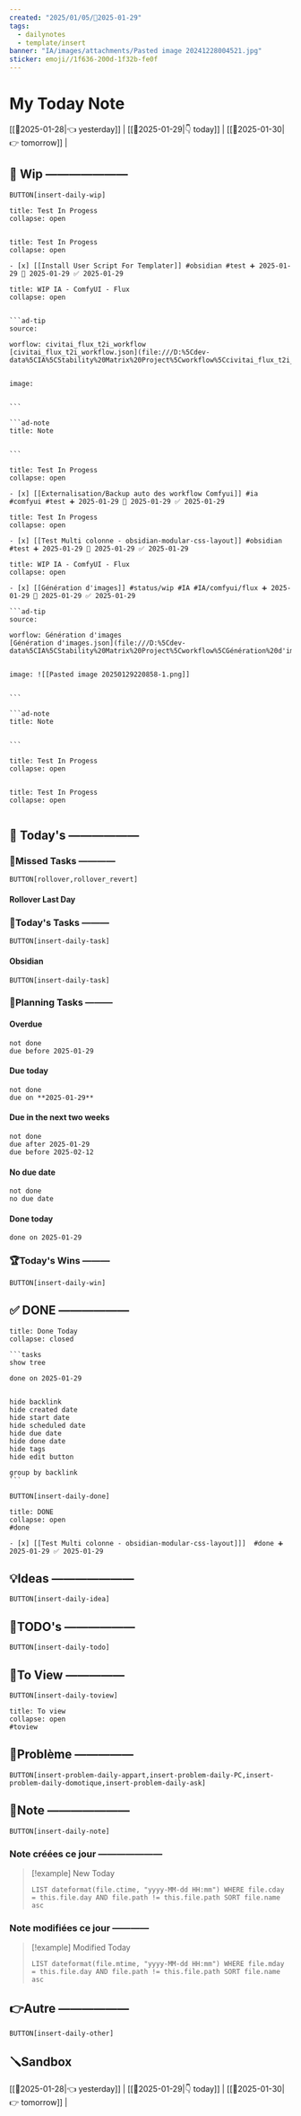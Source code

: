 ```yaml
---
created: "2025/01/05/📒2025-01-29"
tags:
  - dailynotes
  - template/insert
banner: "IA/images/attachments/Pasted image 20241228004521.jpg"
sticker: emoji//1f636-200d-1f32b-fe0f
---
```

# My Today Note

[[📒2025-01-28|👈 yesterday]] | [[📒2025-01-29|👇 today]] | [[📒2025-01-30|👉 tomorrow]] |

## 🚧 Wip ———————

`BUTTON[insert-daily-wip]`
 

`````ad-example
title: Test In Progess
collapse: open


`````
 
`````ad-example
title: Test In Progess
collapse: open

- [x] [[Install User Script For Templater]] #obsidian #test ➕ 2025-01-29 🛫 2025-01-29 ✅ 2025-01-29

`````
 
`````ad-example
title: WIP IA - ComfyUI - Flux
collapse: open


```ad-tip
source: 

worflow: civitai_flux_t2i_workflow 
[civitai_flux_t2i_workflow.json](file:///D:%5Cdev-data%5CIA%5CStability%20Matrix%20Project%5Cworkflow%5Ccivitai_flux_t2i_workflow_OK.json)


image:  


```

```ad-note
title: Note
 

```

`````
 
`````ad-example
title: Test In Progess
collapse: open

- [x] [[Externalisation/Backup auto des workflow Comfyui]] #ia #comfyui #test ➕ 2025-01-29 🛫 2025-01-29 ✅ 2025-01-29

`````
 
`````ad-example
title: Test In Progess
collapse: open

- [x] [[Test Multi colonne - obsidian-modular-css-layout]] #obsidian #test ➕ 2025-01-29 🛫 2025-01-29 ✅ 2025-01-29

`````
 
`````ad-example
title: WIP IA - ComfyUI - Flux
collapse: open

- [x] [[Génération d'images]] #status/wip #IA #IA/comfyui/flux ➕ 2025-01-29 🛫 2025-01-29 ✅ 2025-01-29

```ad-tip
source: 

worflow: Génération d'images 
[Génération d'images.json](file:///D:%5Cdev-data%5CIA%5CStability%20Matrix%20Project%5Cworkflow%5CGénération%20d'images.json)


image: ![[Pasted image 20250129220858-1.png]] 


```

```ad-note
title: Note
 

```

`````
 

`````ad-example
title: Test In Progess
collapse: open


`````
 

`````ad-example
title: Test In Progess
collapse: open


`````






## 📅 Today's ——————

### 🥷Missed Tasks ————

`BUTTON[rollover,rollover_revert]`
#### Rollover Last Day

### 🚀Today's Tasks ———

 `BUTTON[insert-daily-task]`
 
#### Obsidian

`BUTTON[insert-daily-task]`


### 🚀Planning Tasks ———
#### Overdue
```tasks
not done
due before 2025-01-29
```

#### Due today
```tasks
not done
due on **2025-01-29**
```

#### Due in the next two weeks
```tasks
not done
due after 2025-01-29
due before 2025-02-12
```

#### No due date
```tasks
not done
no due date
```

#### Done today
```tasks
done on 2025-01-29
```



### 🏆Today's Wins ———

`BUTTON[insert-daily-win]`


## ✅ DONE ——————

``````ad-tip
title: Done Today
collapse: closed

```tasks
show tree 

done on 2025-01-29


hide backlink
hide created date
hide start date
hide scheduled date
hide due date
hide done date
hide tags
hide edit button

group by backlink
```

``````

 `BUTTON[insert-daily-done]`
 

`````ad-done
title: DONE
collapse: open
#done 

- [x] [[Test Multi colonne - obsidian-modular-css-layout]]]  #done ➕ 2025-01-29 ✅ 2025-01-29

`````

 


## 💡Ideas ———————

 `BUTTON[insert-daily-idea]`
 

## 📎TODO's ——————

`BUTTON[insert-daily-todo]`
 
 





## 👀To View —————

`BUTTON[insert-daily-toview]`
 

`````ad-important
title: To view
collapse: open
#toview 

`````




## 🚨Problème —————

`BUTTON[insert-problem-daily-appart,insert-problem-daily-PC,insert-problem-daily-domotique,insert-problem-daily-ask]`


## 📝Note ———————

`BUTTON[insert-daily-note]`


### Note créées ce jour ———————
> [!example] New Today
> ```dataview
> LIST dateformat(file.ctime, "yyyy-MM-dd HH:mm") WHERE file.cday = this.file.day AND file.path != this.file.path SORT file.name asc
> ```
> 
### Note modifiées ce jour ————
> [!example] Modified Today
> ```dataview 
> LIST dateformat(file.mtime, "yyyy-MM-dd HH:mm") WHERE file.mday = this.file.day AND file.path != this.file.path SORT file.name asc
> ```
> 


## 👉Autre ——————

`BUTTON[insert-daily-other]`



## 🪛Sandbox 







[[📒2025-01-28|👈 yesterday]] | [[📒2025-01-29|👇 today]] | [[📒2025-01-30|👉 tomorrow]] |
